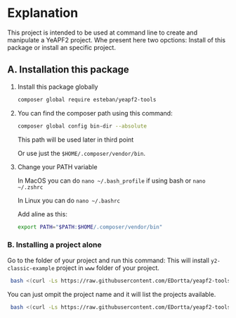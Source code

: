 # Explanation

This project is intended to be used at command line to create and manipulate a YeAPF2 project.
Whe present here two opctions: Install of this package or install an specific project.

## A. Installation this package

1. Install this package globally
    ```bash
    composer global require esteban/yeapf2-tools
    ```

2. You can find the composer path using this command:
   ```bash
   composer global config bin-dir --absolute
   ```
   This path will be used later in third point

   Or use just the `$HOME/.composer/vendor/bin`.

3. Change your PATH variable
   
   In MacOS you can do `nano ~/.bash_profile` if using bash or `nano ~/.zshrc`

   In Linux you can do `nano ~/.bashrc`

   Add aline as this:

   ```bash
   export PATH="$PATH:$HOME/.composer/vendor/bin"
   ```

### B. Installing a project alone
  Go to the folder of your project and run this command:
  This will install `y2-classic-example` project in `www` folder of your project.

  ```bash
   bash <(curl -Ls https://raw.githubusercontent.com/EDortta/yeapf2-tools/main/install-project.sh ) y2-classic-example
   ```  

   You can just ompit the project name and it will list the projects available.
  ```bash
   bash <(curl -Ls https://raw.githubusercontent.com/EDortta/yeapf2-tools/main/install-project.sh ) 
   ```   